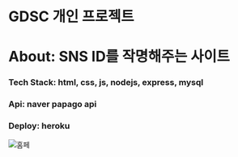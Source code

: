 # GDSC 개인 프로젝트
# About: SNS ID를 작명해주는 사이트
### Tech Stack: html, css, js, nodejs, express, mysql
### Api: naver papago api
### Deploy: heroku
![홈페](https://user-images.githubusercontent.com/80975932/160277429-ce6f9f24-ead5-449b-88b4-e78eb3db41bb.PNG)
